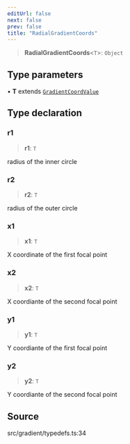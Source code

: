 ```yaml
---
editUrl: false
next: false
prev: false
title: "RadialGradientCoords"
---
```


> **RadialGradientCoords**\<`T`\>: `Object`

## Type parameters

• **T** extends [`GradientCoordValue`](GradientCoordValue.md)

## Type declaration

### r1

> **r1**: `T`

radius of the inner circle

### r2

> **r2**: `T`

radius of the outer circle

### x1

> **x1**: `T`

X coordinate of the first focal point

### x2

> **x2**: `T`

X coordiante of the second focal point

### y1

> **y1**: `T`

Y coordiante of the first focal point

### y2

> **y2**: `T`

Y coordiante of the second focal point

## Source

src/gradient/typedefs.ts:34
